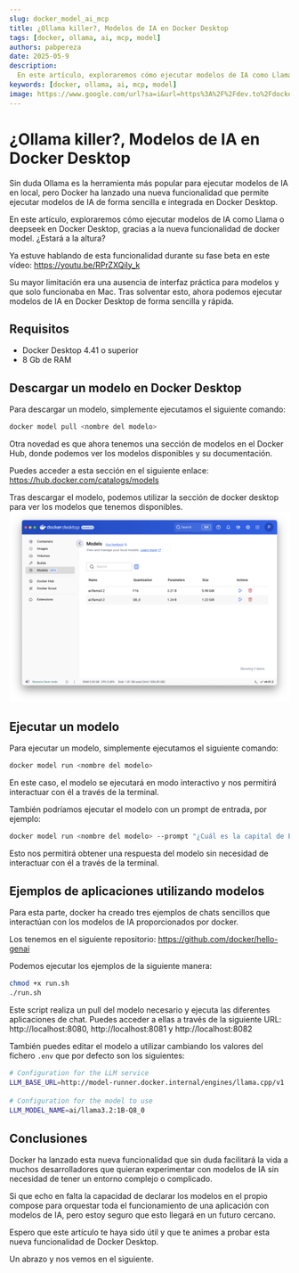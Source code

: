```yaml
---
slug: docker_model_ai_mcp 
title: ¿Ollama killer?, Modelos de IA en Docker Desktop 
tags: [docker, ollama, ai, mcp, model]
authors: pabpereza
date: 2025-05-9
description: 
  En este artículo, exploraremos cómo ejecutar modelos de IA como Llama o deepseek en Docker Desktop, gracias a la nueva funcionalidad de docker model.
keywords: [docker, ollama, ai, mcp, model]
image: https://www.google.com/url?sa=i&url=https%3A%2F%2Fdev.to%2Fdocker%2Ffrom-zero-to-local-llm-a-developers-guide-to-docker-model-runner-4oi2&psig=AOvVaw0OxeVpQPesApMjghCYaoUO&ust=1746887149112000&source=images&cd=vfe&opi=89978449&ved=0CBQQjRxqFwoTCOjO9PXLlo0DFQAAAAAdAAAAABAE
---
```


# ¿Ollama killer?, Modelos de IA en Docker Desktop 
Sin duda Ollama es la herramienta más popular para ejecutar modelos de IA en local, pero Docker ha lanzado una nueva funcionalidad que permite ejecutar modelos de IA de forma sencilla e integrada en Docker Desktop.

En este artículo, exploraremos cómo ejecutar modelos de IA como Llama o deepseek en Docker Desktop, gracias a la nueva funcionalidad de docker model. ¿Estará a la altura?

Ya estuve hablando de esta funcionalidad durante su fase beta en este vídeo: https://youtu.be/RPrZXQiIy_k

Su mayor limitación era una ausencia de interfaz práctica para modelos y que solo funcionaba en Mac. Tras solventar esto, ahora podemos ejecutar modelos de IA en Docker Desktop de forma sencilla y rápida.

## Requisitos
- Docker Desktop 4.41 o superior
- 8 Gb de RAM


## Descargar un modelo en Docker Desktop
Para descargar un modelo, simplemente ejecutamos el siguiente comando:

```bash
docker model pull <nombre del modelo>
```

Otra novedad es que ahora tenemos una sección de modelos en el Docker Hub, donde podemos ver los modelos disponibles y su documentación.

Puedes acceder a esta sección en el siguiente enlace: https://hub.docker.com/catalogs/models

Tras descargar el modelo, podemos utilizar la sección de docker desktop para ver los modelos que tenemos disponibles.
![](docker_desktop_models.png)


## Ejecutar un modelo
Para ejecutar un modelo, simplemente ejecutamos el siguiente comando:

```bash
docker model run <nombre del modelo>
```
En este caso, el modelo se ejecutará en modo interactivo y nos permitirá interactuar con él a través de la terminal.

También podríamos ejecutar el modelo con un prompt de entrada, por ejemplo:

```bash
docker model run <nombre del modelo> --prompt "¿Cuál es la capital de España?"
```
Esto nos permitirá obtener una respuesta del modelo sin necesidad de interactuar con él a través de la terminal.


## Ejemplos de aplicaciones utilizando modelos
Para esta parte, docker ha creado tres ejemplos de chats sencillos que interactúan con los modelos de IA proporcionados por docker.

Los tenemos en el siguiente repositorio: https://github.com/docker/hello-genai

Podemos ejecutar los ejemplos de la siguiente manera:

```bash
chmod +x run.sh
./run.sh
```

Este script realiza un pull del modelo necesario y ejecuta las diferentes aplicaciones de chat. Puedes acceder a ellas a través de la siguiente URL: http://localhost:8080, http://localhost:8081 y http://localhost:8082

También puedes editar el modelo a utilizar cambiando los valores del fichero `.env` que por defecto son los siguientes:

```bash
# Configuration for the LLM service
LLM_BASE_URL=http://model-runner.docker.internal/engines/llama.cpp/v1

# Configuration for the model to use
LLM_MODEL_NAME=ai/llama3.2:1B-Q8_0
```


## Conclusiones
Docker ha lanzado esta nueva funcionalidad que sin duda facilitará la vida a muchos desarrolladores que quieran experimentar con modelos de IA sin necesidad de tener un entorno complejo o complicado.

Si que echo en falta la capacidad de declarar los modelos en el propio compose para orquestar toda el funcionamiento de una aplicación con modelos de IA, pero estoy seguro que esto llegará en un futuro cercano.

Espero que este artículo te haya sido útil y que te animes a probar esta nueva funcionalidad de Docker Desktop.

Un abrazo y nos vemos en el siguiente.

